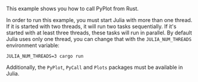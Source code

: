 This example shows you how to call PyPlot from Rust.

In order to run this example, you must start Julia with more than one thread. If it is started with two threads, it will run two tasks sequentially. If it's started with at least three threads, these tasks will run in parallel. By default Julia uses only one thread, you can change that with the `JULIA_NUM_THREADS` environment variable:

`JULIA_NUM_THREADS=3 cargo run`

Additionally, the `PyPlot`, `PyCall` and `Plots` packages must be available in Julia. 
